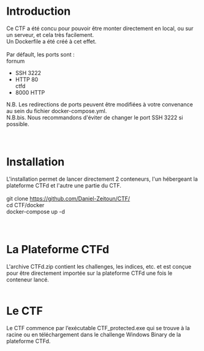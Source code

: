 # Introduction
Ce CTF a été concu pour pouvoir être monter directement en local, ou sur un serveur, et cela très facilement.</br>
Un Dockerfile a été créé à cet effet.</br>
</br>
Par défault, les ports sont :</br>
fornum</br>
- SSH 3222
- HTTP 80
</br>ctfd
- 8000 HTTP

N.B. Les redirections de ports peuvent être modifiées à votre convenance au sein du fichier docker-compose.yml.</br>
N.B.bis. Nous recommandons d'éviter de changer le port SSH 3222 si possible.</br>
</br>
</br>
# Installation
L'installation permet de lancer directement 2 conteneurs, l'un hébergeant la plateforme CTFd et l'autre une partie du CTF.</br>
</br>
git clone https://github.com/Daniel-Zeitoun/CTF/</br>
cd CTF/docker</br>
docker-compose up -d</br>
</br>
</br>
# La Plateforme CTFd
L'archive CTFd.zip contient les challenges, les indices, etc. et est conçue pour être directement importée sur la plateforme CTFd une fois le conteneur lancé.</br>
</br>
# Le CTF
Le CTF commence par l’exécutable CTF_protected.exe qui se trouve à la racine ou en téléchargement dans le challenge Windows Binary de la plateforme CTFd.
